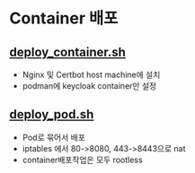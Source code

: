 # Container 배포  
## [deploy_container.sh](./deploy_conatiner.sh)  
- Nginx 및 Certbot host machine에 설치  
- podman에 keycloak container만 설정  

## [deploy_pod.sh](./deploy_pod.sh)  
- Pod로 묶어서 배포  
- iptables 에서 80->8080, 443->8443으로 nat  
- container배포작업은 모두 rootless  